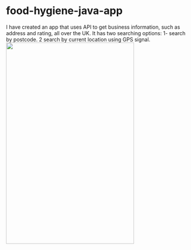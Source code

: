# food-hygiene-java-app
I have created an app that uses API to get business information, such as address and rating, all over the UK.
It has two searching options:
 1- search by postcode.
 2 search by current location using GPS signal.
<img src="Screenshots/screenRecording.gif" width="350" height="550">